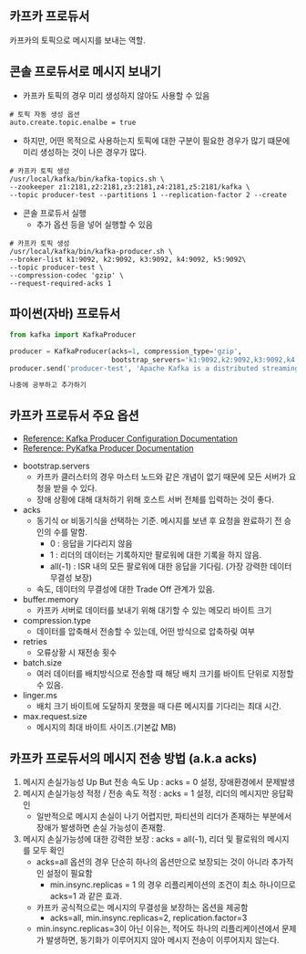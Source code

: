 카프카 프로듀서
---
카프카의 토픽으로 메시지를 보내는 역할. 


콘솔 프로듀서로 메시지 보내기
--- 
- 카프카 토픽의 경우 미리 생성하지 않아도 사용할 수 있음
```shell script
# 토픽 자동 생성 옵션
auto.create.topic.enalbe = true
``` 
- 하지만, 어떤 목적으로 사용하는지 토픽에 대한 구분이 필요한 경우가 많기 떄문에 미리 생성하는 것이 나은 경우가 많다.

```shell script
# 카프카 토픽 생성
/usr/local/kafka/bin/kafka-topics.sh \
--zookeeper z1:2181,z2:2181,z3:2181,z4:2181,z5:2181/kafka \
--topic producer-test --partitions 1 --replication-factor 2 --create
```

- 콘솔 프로듀서 실행
    - 추가 옵션 등을 넣어 실행할 수 있음
```shell script
# 카프카 토픽 생성
/usr/local/kafka/bin/kafka-producer.sh \
--broker-list k1:9092, k2:9092, k3:9092, k4:9092, k5:9092\
--topic producer-test \
--compression-codec 'gzip' \
--request-required-acks 1
```

파이썬(자바) 프로듀서 
---

```python
from kafka import KafkaProducer

producer = KafkaProducer(acks=1, compression_type='gzip',
                         bootstrap_servers='k1:9092,k2:9092,k3:9092,k4:9092,k5:9092')
producer.send('producer-test', 'Apache Kafka is a distributed streaming platform')
```

```java
나중에 공부하고 추가하기
```

카프카 프로듀서 주요 옵션
---
* [Reference: Kafka Producer Configuration Documentation](https://kafka.apache.org/documentation/#producerconfigs)
* [Reference: PyKafka Producer Documentation](https://pykafka.readthedocs.io/en/latest/api/producer.html)
- bootstrap.servers 
    - 카프카 클러스터의 경우 마스터 노드와 같은 개념이 없기 때문에 모든 서버가 요청을 받을 수 있다. 
    - 장애 상황에 대해 대처하기 위해 호스트 서버 전체를 입력하는 것이 좋다.
- acks
    - 동기식 or 비동기식을 선택하는 기준. 메시지를 보낸 후 요청을 완료하기 전 승인의 수를 말함. 
        - 0 : 응답을 기다리지 않음
        - 1 : 리더의 데이터는 기록하지만 팔로워에 대한 기록을 하지 않음.
        - all(-1) : ISR 내의 모든 팔로워에 대한 응답을 기다림. (가장 강력한 데이터 무결성 보장)
    - 속도, 데이터의 무결성에 대한 Trade Off 관계가 있음.
- buffer.memory
    - 카프카 서버로 데이터를 보내기 위해 대기할 수 있는 메모리 바이트 크기
- compression.type 
    - 데이터를 압축해서 전송할 수 있는데, 어떤 방식으로 압축하맂 여부
- retries 
    - 오류상황 시 재전송 횟수
- batch.size 
    - 여러 데이터를 배치방식으로 전송할 때 해당 배치 크기를 바이트 단위로 지정할 수 있음. 
- linger.ms
    - 배치 크기 바이트에 도달하지 못했을 때 다른 메시지를 기다리는 최대 시간.
- max.request.size
    - 메시지의 최대 바이트 사이즈.(기본값 MB)
    
카프카 프로듀서의 메시지 전송 방법 (a.k.a acks) 
---
1. 메시지 손실가능성 Up But 전송 속도 Up : acks = 0 설정, 장애환경에서 문제발생
2. 메시지 손실가능성 적정 / 전송 속도 적정 : acks = 1 설정, 리더의 메시지만 응답확인
    - 일반적으로 메시지 손실이 나기 어렵지만, 파티션의 리더가 존재하는 부분에서 장애가 발생하면 손실 가능성이 존재함.
3. 메시지 손실가능성에 대한 강력한 보장 : acks = all(-1), 리더 및 팔로워의 메시지를 모두 확인
    - acks=all 옵션의 경우 단순히 하나의 옵션만으로 보장되는 것이 아니라 추가적인 설정이 필요함
        - min.insync.replicas = 1 의 경우 리플리케이션의 조건이 최소 하나이므로 acks=1 과 같은 효과.
    - 카프카 공식적으로는 메시지의 무결성을 보장하는 옵션을 제공함
        - acks=all, min.insync.replicas=2, replication.factor=3
    - min.insync.replicas=3이 아닌 이유는, 적어도 하나의 리플리케이션에서 문제가 발생하면, 동기화가 이루어지지 않아 메시지 전송이 이루어지지 않는다.
    